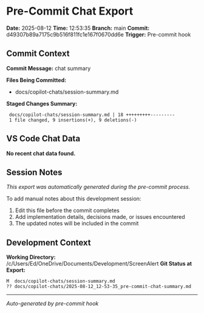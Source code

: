 # Pre-Commit Chat Export

**Date:** 2025-08-12
**Time:** 12:53:35
**Branch:** main
**Commit:** d49307b89a7175c9b516f811fc1e167f0670dd6e
**Trigger:** Pre-commit hook

## Commit Context

**Commit Message:** chat summary

**Files Being Committed:**
- docs/copilot-chats/session-summary.md

**Staged Changes Summary:**
```
 docs/copilot-chats/session-summary.md | 18 +++++++++---------
 1 file changed, 9 insertions(+), 9 deletions(-)
```

## VS Code Chat Data

**No recent chat data found.**


## Session Notes

*This export was automatically generated during the pre-commit process.*

To add manual notes about this development session:
1. Edit this file before the commit completes
2. Add implementation details, decisions made, or issues encountered
3. The updated notes will be included in the commit

## Development Context

**Working Directory:** /c/Users/Ed/OneDrive/Documents/Development/ScreenAlert
**Git Status at Export:**
```
M  docs/copilot-chats/session-summary.md
?? docs/copilot-chats/2025-08-12_12-53-35_pre-commit-chat-summary.md
```

---
*Auto-generated by pre-commit hook*
